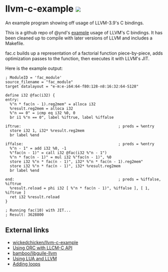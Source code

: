 # llvm-c-example [![](https://travis-ci.org/wedesoft/llvm-c-example.svg?branch=master)](https://travis-ci.org/wedesoft/llvm-c-example/)

An example program showing off usage of LLVM-3.9's C bindings.

This is a github repo of @ynd's [example](http://npcontemplation.blogspot.com/2008/06/secret-of-llvm-c-bindings.html)
usage of LLVM's C bindings. It has been cleaned up to compile with later versions of LLVM and includes a Makefile.

fac.c builds up a representation of a factorial function piece-by-piece, adds
optimization passes to the function, then executes it with LLVM's JIT.

Here is the example output:
```
; ModuleID = 'fac_module'
source_filename = "fac_module"
target datalayout = "e-m:e-i64:64-f80:128-n8:16:32:64-S128"

define i32 @fac(i32) {
entry:
  %"n * fac(n - 1).reg2mem" = alloca i32
  %result.reg2mem = alloca i32
  %"n == 0" = icmp eq i32 %0, 0
  br i1 %"n == 0", label %iftrue, label %iffalse

iftrue:                                           ; preds = %entry
  store i32 1, i32* %result.reg2mem
  br label %end

iffalse:                                          ; preds = %entry
  %"n - 1" = add i32 %0, -1
  %"fac(n - 1)" = call i32 @fac(i32 %"n - 1")
  %"n * fac(n - 1)" = mul i32 %"fac(n - 1)", %0
  store i32 %"n * fac(n - 1)", i32* %"n * fac(n - 1).reg2mem"
  store i32 %"n * fac(n - 1)", i32* %result.reg2mem
  br label %end

end:                                              ; preds = %iffalse, %iftrue
  %result.reload = phi i32 [ %"n * fac(n - 1)", %iffalse ], [ 1, %iftrue ]
  ret i32 %result.reload
}

; Running fac(10) with JIT...
; Result: 3628800
```

## External links
* [wickedchicken/llvm-c-example](https://github.com/wickedchicken/llvm-c-example/)
* [Using ORC with LLCM-C API](https://www.doof.me.uk/2017/05/11/using-orc-with-llvms-c-api/)
* [bamboo/libguile-llvm](https://github.com/bamboo/libguile-llvm/)
* [Using LUA and LLVM](https://msm.runhello.com/p/1003)
* [Adding loops](http://www.duskborn.com/2016/10/)
